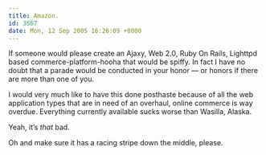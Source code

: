 ```yaml
---
title: Amazon.
id: 3567
date: Mon, 12 Sep 2005 16:26:09 +0000
---
```


If someone would please create an Ajaxy, Web 2.0, Ruby On Rails, Lighttpd based commerce-platform-hooha that would be spiffy. In fact I have no doubt that a parade would be conducted in your honor — or honors if there are more than one of you.  

I would very much like to have this done posthaste because of all the web application types that are in need of an overhaul, online commerce is way overdue. Everything currently available sucks worse than Wasilla, Alaska.  

Yeah, it’s *that* bad.  

Oh and make sure it has a racing stripe down the middle, please.





